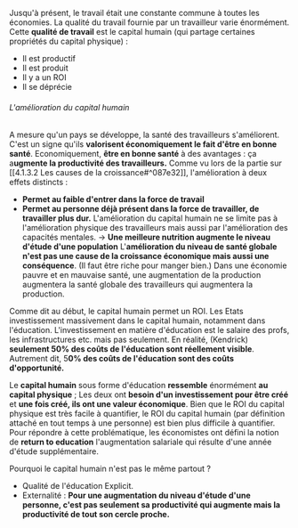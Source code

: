 Jusqu'à présent, le travail était une constante commune à toutes les économies. La qualité du travail fournie par un travailleur varie énormément.
Cette **qualité de travail** est le capital humain (qui partage certaines propriétés du capital physique) : 
- Il est productif
- Il est produit
- Il y a un ROI
- Il se déprécie

###### L'amélioration du capital humain

A mesure qu'un pays se développe, la santé des travailleurs s'améliorent. C'est un signe qu'ils **valorisent économiquement le fait d'être en bonne santé**. Economiquement, **être en bonne santé** à des avantages : ça a**ugmente la productivité des travailleurs.**
Comme vu lors de la partie sur [[4.1.3.2 Les causes de la croissance#^087e32]], l'amélioration à deux effets distincts :
- **Permet au faible d'entrer dans la force de travail**
- **Permet au personne déjà présent dans la force de travailler, de travailler plus dur.**
L'amélioration du capital humain ne se limite pas à l'amélioration physique des travailleurs mais aussi par l'amélioration des capacités mentales.
	-> **Une meilleure nutrition augmente le niveau d'étude d'une population**
L'**amélioration du niveau de santé globale n'est pas une cause de la croissance économique mais aussi une conséquence**. (Il faut être riche pour manger bien.)
Dans une économie pauvre et en mauvaise santé, une augmentation de la production augmentera la santé globale des travailleurs qui augmentera la production. 

Comme dit au début, le capital humain permet un ROI. Les Etats investissement massivement dans le capital humain, notamment dans l'éducation. L'investissement en matière d'éducation est le salaire des profs, les infrastructures etc. mais pas seulement. En réalité, (Kendrick) **seulement 50% des coûts de l'éducation sont réellement visible**. Autrement dit, 5**0% des coûts de l'éducation sont des coûts d'opportunité.**


Le **capital humain** sous forme d'éducation **ressemble** énormément **au capital physique** ;
Les deux ont **besoin d'un investissement pour être créé** et **une fois créé, ils ont une valeur économique**. Bien que le ROI du capital physique est très facile à quantifier, le ROI du capital humain (par définition attaché en tout temps à une personne) est bien plus difficile à quantifier. Pour répondre à cette problématique, les économistes ont défini la notion de **return to education** l'augmentation salariale qui résulte d'une année d'étude supplémentaire.

Pourquoi le capital humain n'est pas le même partout ?
- Qualité de l'éducation 
	Explicit.
- Externalité : 
	**Pour une augmentation du niveau d'étude d'une personne, c'est pas seulement sa productivité qui augmente mais la productivité de tout son cercle proche.**
